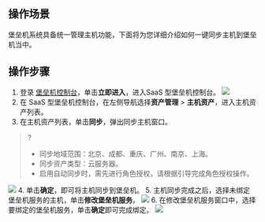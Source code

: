 ## 操作场景
堡垒机系统具备统一管理主机功能，下面将为您详细介绍如何一键同步主机到堡垒机当中。

## 操作步骤
1. 登录 [堡垒机控制台](https://console.cloud.tencent.com/dsgc/bh)，单击**立即进入**，进入SaaS 型堡垒机控制台。
![](https://qcloudimg.tencent-cloud.cn/raw/b2f6673b0cad7c2f423a6b6e287179af.png)
2. 在 SaaS 型堡垒机控制台，在左侧导航选择**资产管理** > **主机资产**，进入主机资产列表。
3. 在主机资产列表，单击**同步**，弹出同步主机窗口。
>?
>- 同步地域范围：北京、成都、重庆、广州、南京、上海。
>- 同步资产类型：云服务器。
>- 启用自动同步时，需先进行角色授权，请根据引导完成角色授权操作。
>
![](https://qcloudimg.tencent-cloud.cn/raw/5d050a78ca463c03d35961245e80c2c6.png)
4.	单击**确定**，即可将主机同步到堡垒机。
5. 主机同步完成之后，选择未绑定堡垒机服务的主机，单击**修改堡垒机服务**。
![](https://qcloudimg.tencent-cloud.cn/raw/62e02dc1aa1975da89ef5b91afd48f37.png)
6. 在修改堡垒机服务窗口中，选择要绑定的堡垒机服务，单击**确定**即可完成绑定。
![](https://qcloudimg.tencent-cloud.cn/raw/3a0d43ff838f0047362c6c0c23bf663e.png)
